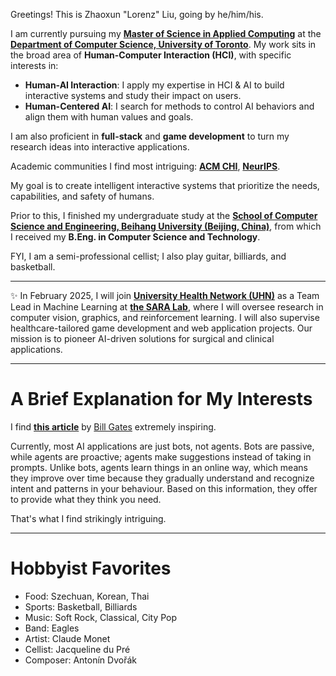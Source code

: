Greetings! This is Zhaoxun "Lorenz" Liu, going by he/him/his. 

I am currently pursuing my **[Master of Science in Applied Computing](https://mscac.utoronto.ca/)** at the **[Department of Computer Science, University of Toronto](https://web.cs.toronto.edu/)**. 
My work sits in the broad area of **Human-Computer Interaction (HCI)**, with specific interests in: 

- **Human-AI Interaction**: I apply my expertise in HCI & AI to build interactive systems and study their impact on users.
- **Human-Centered AI**: I search for methods to control AI behaviors and align them with human values and goals.

I am also proficient in **full-stack** and **game development** to turn my research ideas into interactive applications. 

Academic communities I find most intriguing: **[ACM CHI](https://dl.acm.org/conference/chi)**, **[NeurIPS](https://nips.cc/)**.

My goal is to create intelligent interactive systems that prioritize the needs, capabilities, and safety of humans.

Prior to this, I finished my undergraduate study at the **[School of Computer Science and Engineering, Beihang University (Beijing, China)](https://scse.buaa.edu.cn/)**, from which I received my **B.Eng. in Computer Science and Technology**.

FYI, I am a semi-professional cellist; I also play guitar, billiards, and basketball.

------

✨ In February 2025, I will join [**University Health Network (UHN)**](https://www.uhn.ca/) as a Team Lead in Machine Learning at [**the SARA Lab**](https://temertysimcentre.com/surgical-artificial-intelligence-research-academy-sara/), where I will oversee research in computer vision, graphics, and reinforcement learning. I will also supervise healthcare-tailored game development and web application projects. Our mission is to pioneer AI-driven solutions for surgical and clinical applications. 

------

# A Brief Explanation for My Interests 

I find [**this article**](https://www.gatesnotes.com/AI-agents) by [Bill Gates](https://www.gatesnotes.com/) extremely inspiring. 

Currently, most AI applications are just bots, not agents. Bots are passive, while agents are proactive; agents make suggestions instead of taking in prompts. Unlike bots, agents learn things in an online way, which means they improve over time because they gradually understand and recognize intent and patterns in your behaviour. Based on this information, they offer to provide what they think you need.

That's what I find strikingly intriguing.

------

# Hobbyist Favorites

* Food: Szechuan, Korean, Thai
* Sports: Basketball, Billiards
* Music: Soft Rock, Classical, City Pop
* Band: Eagles
* Artist: Claude Monet
* Cellist: Jacqueline du Pré
* Composer: Antonín Dvořák
